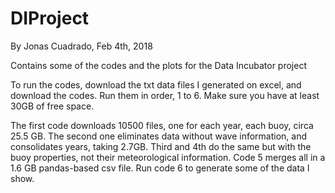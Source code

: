 # DIProject
By Jonas Cuadrado, Feb 4th, 2018

Contains some of the codes and the plots for the Data Incubator project

To run the codes, download the txt data files I generated on excel, and download the codes. Run them in order, 1 to 6. 
Make sure you have at least 30GB of free space. 

The first code downloads 10500 files, one for each year, each buoy, circa 25.5 GB. 
The second one eliminates data without wave information, and consolidates years, taking 2.7GB. 
Third and 4th do the same but with the buoy properties, not their meteorological information. 
Code 5 merges all in a 1.6 GB pandas-based csv file.
Run code 6 to generate some of the data I show.
